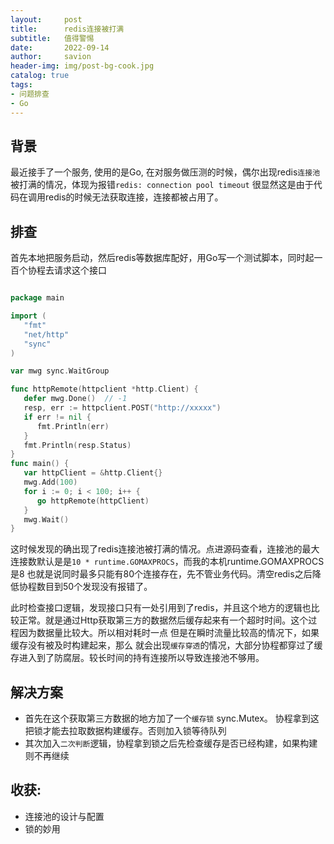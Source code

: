 ```yaml
---
layout:     post
title:      redis连接被打满
subtitle:   值得警惕
date:       2022-09-14
author:     savion
header-img: img/post-bg-cook.jpg
catalog: true
tags:
- 问题排查
- Go
---
```


## 背景

最近接手了一个服务, 使用的是Go, 在对服务做压测的时候，偶尔出现redis`连接池`被打满的情况，体现为报错`redis: connection pool timeout`
很显然这是由于代码在调用redis的时候无法获取连接，连接都被占用了。

## 排查

首先本地把服务启动，然后redis等数据库配好，用Go写一个测试脚本，同时起一百个协程去请求这个接口
``` go

package main

import (
   "fmt"
   "net/http"
   "sync"
)

var mwg sync.WaitGroup

func httpRemote(httpclient *http.Client) {
   defer mwg.Done()  // -1
   resp, err := httpclient.POST("http://xxxxx")
   if err != nil {
      fmt.Println(err)
   }
   fmt.Println(resp.Status)
}
func main() {
   var httpClient = &http.Client{}
   mwg.Add(100)
   for i := 0; i < 100; i++ {
      go httpRemote(httpClient)
   }
   mwg.Wait()
}
```
这时候发现的确出现了redis连接池被打满的情况。点进源码查看，连接池的最大连接数默认是是`10 * runtime.GOMAXPROCS`，而我的本机runtime.GOMAXPROCS是8
也就是说同时最多只能有80个连接存在，先不管业务代码。清空redis之后降低协程数目到50个发现没有报错了。

此时检查接口逻辑，发现接口只有一处引用到了redis，并且这个地方的逻辑也比较正常。就是通过Http获取第三方的数据然后缓存起来有一个超时时间。这个过程因为数据量比较大。所以相对耗时一点
但是在瞬时流量比较高的情况下，如果缓存没有被及时构建起来，那么 就会出现`缓存穿透`的情况，大部分协程都穿过了缓存进入到了防腐层。较长时间的持有连接所以导致连接池不够用。



## 解决方案

- 首先在这个获取第三方数据的地方加了一个`缓存锁` sync.Mutex。 协程拿到这把锁才能去拉取数据构建缓存。否则加入锁等待队列
- 其次加入`二次判断`逻辑，协程拿到锁之后先检查缓存是否已经构建，如果构建则不再继续



## 收获:
- 连接池的设计与配置
- 锁的妙用

